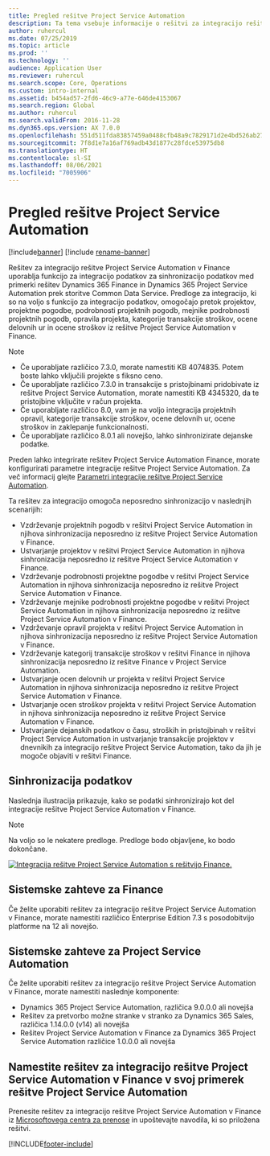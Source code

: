 ```yaml
---
title: Pregled rešitve Project Service Automation
description: Ta tema vsebuje informacije o rešitvi za integracijo rešitve Dynamics 365 Project Service Automation v Dynamics 365 Finance.
author: ruhercul
ms.date: 07/25/2019
ms.topic: article
ms.prod: ''
ms.technology: ''
audience: Application User
ms.reviewer: ruhercul
ms.search.scope: Core, Operations
ms.custom: intro-internal
ms.assetid: b454ad57-2fd6-46c9-a77e-646de4153067
ms.search.region: Global
ms.author: ruhercul
ms.search.validFrom: 2016-11-28
ms.dyn365.ops.version: AX 7.0.0
ms.openlocfilehash: 551d511fda83857459a0488cfb48a9c7829171d2e4bd526ab27b4ee74b21910d
ms.sourcegitcommit: 7f8d1e7a16af769adb43d1877c28fdce53975db8
ms.translationtype: HT
ms.contentlocale: sl-SI
ms.lasthandoff: 08/06/2021
ms.locfileid: "7005906"
---
```

# <a name="project-service-automation-overview"></a>Pregled rešitve Project Service Automation

[!include[banner](../includes/banner.md)]
[!include [rename-banner](~/includes/cc-data-platform-banner.md)]

Rešitev za integracijo rešitve Project Service Automation v Finance uporablja funkcijo za integracijo podatkov za sinhronizacijo podatkov med primerki rešitev Dynamics 365 Finance in Dynamics 365 Project Service Automation prek storitve Common Data Service. Predloge za integracijo, ki so na voljo s funkcijo za integracijo podatkov, omogočajo pretok projektov, projektne pogodbe, podrobnosti projektnih pogodb, mejnike podrobnosti projektnih pogodb, opravila projekta, kategorije transakcije stroškov, ocene delovnih ur in ocene stroškov iz rešitve Project Service Automation v Finance.

> [!NOTE]
> - Če uporabljate različico 7.3.0, morate namestiti KB 4074835. Potem boste lahko vključili projekte s fiksno ceno.
> - Če uporabljate različico 7.3.0 in transakcije s pristojbinami pridobivate iz rešitve Project Service Automation, morate namestiti KB 4345320, da te pristojbine vključite v račun projekta.
> - Če uporabljate različico 8.0, vam je na voljo integracija projektnih opravil, kategorije transakcije stroškov, ocene delovnih ur, ocene stroškov in zaklepanje funkcionalnosti.
> - Če uporabljate različico 8.0.1 ali novejšo, lahko sinhronizirate dejanske podatke.

Preden lahko integrirate rešitev Project Service Automation Finance, morate konfigurirati parametre integracije rešitve Project Service Automation. Za več informacij glejte [Parametri integracije rešitve Project Service Automation](PSA-parameters.md).

Ta rešitev za integracijo omogoča neposredno sinhronizacijo v naslednjih scenarijih:

- Vzdrževanje projektnih pogodb v rešitvi Project Service Automation in njihova sinhronizacija neposredno iz rešitve Project Service Automation v Finance.
- Ustvarjanje projektov v rešitvi Project Service Automation in njihova sinhronizacija neposredno iz rešitve Project Service Automation v Finance.
- Vzdrževanje podrobnosti projektne pogodbe v rešitvi Project Service Automation in njihova sinhronizacija neposredno iz rešitve Project Service Automation v Finance.
- Vzdrževanje mejnike podrobnosti projektne pogodbe v rešitvi Project Service Automation in njihova sinhronizacija neposredno iz rešitve Project Service Automation v Finance.
- Vzdrževanje opravil projekta v rešitvi Project Service Automation in njihova sinhronizacija neposredno iz rešitve Project Service Automation v Finance.
- Vzdrževanje kategorij transakcije stroškov v rešitvi Finance in njihova sinhronizacija neposredno iz rešitve Finance v Project Service Automation.
- Ustvarjanje ocen delovnih ur projekta v rešitvi Project Service Automation in njihova sinhronizacija neposredno iz rešitve Project Service Automation v Finance.
- Ustvarjanje ocen stroškov projekta v rešitvi Project Service Automation in njihova sinhronizacija neposredno iz rešitve Project Service Automation v Finance.
- Ustvarjanje dejanskih podatkov o času, stroških in pristojbinah v rešitvi Project Service Automation in ustvarjanje transakcije projektov v dnevnikih za integracijo rešitve Project Service Automation, tako da jih je mogoče objaviti v rešitvi Finance.

## <a name="data-synchronization"></a>Sinhronizacija podatkov

Naslednja ilustracija prikazuje, kako se podatki sinhronizirajo kot del integracije rešitve Project Service Automation v Finance.

> [!NOTE]
> Na voljo so le nekatere predloge. Predloge bodo objavljene, ko bodo dokončane.

[![Integracija rešitve Project Service Automation s rešitvijo Finance.](./media/PSA-integration.png)](./media/PSA-integration.png)

## <a name="system-requirements-for-finance"></a>Sistemske zahteve za Finance

Če želite uporabiti rešitev za integracijo rešitve Project Service Automation v Finance, morate namestiti različico Enterprise Edition 7.3 s posodobitvijo platforme na 12 ali novejšo.

## <a name="system-requirements-for-project-service-automation"></a>Sistemske zahteve za Project Service Automation

Če želite uporabiti rešitev za integracijo rešitve Project Service Automation v Finance, morate namestiti naslednje komponente:

- Dynamics 365 Project Service Automation, različica 9.0.0.0 ali novejša
- Rešitev za pretvorbo možne stranke v stranko za Dynamics 365 Sales, različica 1.14.0.0 (v14) ali novejša
- Rešitev Project Service Automation v Finance za Dynamics 365 Project Service Automation različice 1.0.0.0 ali novejša

## <a name="install-the-project-service-automation-to-finance-integration-solution-in-your-project-service-automation-instance"></a>Namestite rešitev za integracijo rešitve Project Service Automation v Finance v svoj primerek rešitve Project Service Automation

Prenesite rešitev za integracijo rešitve Project Service Automation v Finance iz [Microsoftovega centra za prenose](https://www.microsoft.com/download/details.aspx?id=57016) in upoštevajte navodila, ki so priložena rešitvi.


[!INCLUDE[footer-include](../includes/footer-banner.md)]